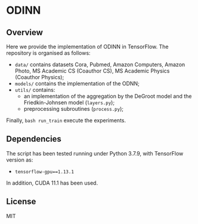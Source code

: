 # ODINN

## Overview
Here we provide the implementation of ODINN in TensorFlow. The repository is organised as follows:
- `data/` contains datasets Cora, Pubmed, Amazon Computers, Amazon Photo, MS Academic CS (Coauthor CS), MS Academic Physics (Coauthor Physics);
- `models/` contains the implementation of the ODNN;
- `utils/` contains:
    * an implementation of the aggregation by the DeGroot model and the Friedkin-Johnsen model (`layers.py`);
    * preprocessing subroutines (`process.py`);

Finally, `bash run_train` execute the experiments.


## Dependencies

The script has been tested running under Python 3.7.9, with TensorFlow version as:
- `tensorflow-gpu==1.13.1`

In addition, CUDA 11.1 has been used.


## License
MIT
